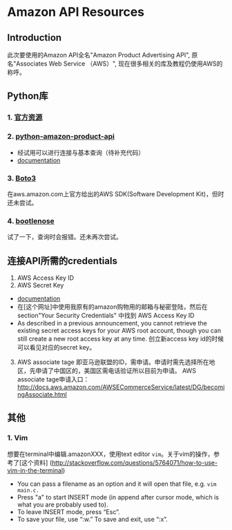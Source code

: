 # Amazon API Resources
  
## Introduction
此次要使用的Amazon API全名"Amazon Product Advertising API", 原名"Associates Web Service （AWS）",
现在很多相关的库及教程仍使用AWS的称呼。
   
## Python库
### 1. [官方资源](https://aws.amazon.com/python/)

### 2. [python-amazon-product-api](https://pypi.python.org/pypi/python-amazon-product-api/)
* 经试用可以进行连接与基本查询（待补充代码）
* [documentation](http://python-amazon-product-api.readthedocs.org/en/latest/index.html#)

### 3. [Boto3](https://aws.amazon.com/sdk-for-python/)
在aws.amazon.com上官方给出的AWS SDK(Software Development Kit)，但时还未尝试。
   
### 4. [bootlenose](https://github.com/lionheart/bottlenose)
试了一下，查询时会报错。还未再次尝试。

## 连接API所需的credentials
1. AWS Access Key ID
2. AWS Secret Key
* [documentation](http://docs.aws.amazon.com/general/latest/gr/signing_aws_api_requests.html)
* 在[这个网址]中使用我原有的amazon购物用的邮箱与秘密登陆，然后在section"Your Security Credentials"
  中找到 AWS Access Key ID
* As described in a previous announcement, you cannot retrieve the existing secret 
  access keys for your AWS root account, though you can still create a new root 
  access key at any time. 创立新access key id的时候可以看见对应的secret key。
3. AWS associate tage
即亚马逊联盟的ID，需申请。申请时需先选择所在地区，先申请了中国区的，美国区需电话验证所以目前为申请。
AWS associate tage申请入口：http://docs.aws.amazon.com/AWSECommerceService/latest/DG/becomingAssociate.html

## 其他  
### 1. Vim
想要在terminal中编辑.amazonXXX，使用text editor ```vim```。关于vim的操作，参考了[这个资料]
(http://stackoverflow.com/questions/5764071/how-to-use-vim-in-the-terminal)

* You can pass a filename as an option and it will open that file, e.g. ```vim main.c.```
* Press "a" to start INSERT mode (in append after cursor mode, which is what you are probably used to).
* To leave INSERT mode, press “Esc”.
* To save your file, use “:w.” To save and exit, use “:x”.
